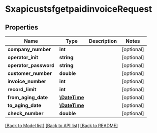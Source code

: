# SxapicustsfgetpaidinvoiceRequest

## Properties
Name | Type | Description | Notes
------------ | ------------- | ------------- | -------------
**company_number** | **int** |  | [optional] 
**operator_init** | **string** |  | [optional] 
**operator_password** | **string** |  | [optional] 
**customer_number** | **double** |  | [optional] 
**invoice_number** | **int** |  | [optional] 
**record_limit** | **int** |  | [optional] 
**from_aging_date** | [**\DateTime**](\DateTime.md) |  | [optional] 
**to_aging_date** | [**\DateTime**](\DateTime.md) |  | [optional] 
**check_number** | **double** |  | [optional] 

[[Back to Model list]](../README.md#documentation-for-models) [[Back to API list]](../README.md#documentation-for-api-endpoints) [[Back to README]](../README.md)


